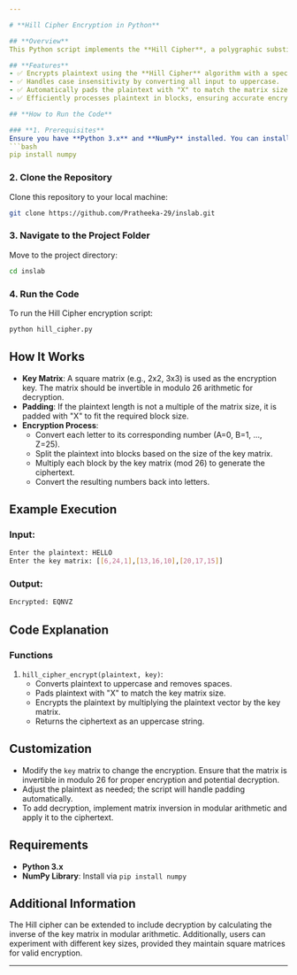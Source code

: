 ```yaml
---

# **Hill Cipher Encryption in Python**

## **Overview**
This Python script implements the **Hill Cipher**, a polygraphic substitution cipher that encrypts blocks of plaintext letters using matrix multiplication. The Hill cipher leverages linear algebra concepts, making it a classical method for encrypting alphabetic text in cryptography.

## **Features**
- ✅ Encrypts plaintext using the **Hill Cipher** algorithm with a specified key matrix.
- ✅ Handles case insensitivity by converting all input to uppercase.
- ✅ Automatically pads the plaintext with "X" to match the matrix size if necessary.
- ✅ Efficiently processes plaintext in blocks, ensuring accurate encryption.

## **How to Run the Code**

### **1. Prerequisites**
Ensure you have **Python 3.x** and **NumPy** installed. You can install NumPy using pip:
```bash
pip install numpy
```

### **2. Clone the Repository**
Clone this repository to your local machine:
```bash
git clone https://github.com/Pratheeka-29/inslab.git
```

### **3. Navigate to the Project Folder**
Move to the project directory:
```bash
cd inslab
```

### **4. Run the Code**
To run the Hill Cipher encryption script:
```bash
python hill_cipher.py
```

## **How It Works**
- **Key Matrix**: A square matrix (e.g., 2x2, 3x3) is used as the encryption key. The matrix should be invertible in modulo 26 arithmetic for decryption.
- **Padding**: If the plaintext length is not a multiple of the matrix size, it is padded with "X" to fit the required block size.
- **Encryption Process**:
  - Convert each letter to its corresponding number (A=0, B=1, ..., Z=25).
  - Split the plaintext into blocks based on the size of the key matrix.
  - Multiply each block by the key matrix (mod 26) to generate the ciphertext.
  - Convert the resulting numbers back into letters.

## **Example Execution**

### **Input:**
```bash
Enter the plaintext: HELLO
Enter the key matrix: [[6,24,1],[13,16,10],[20,17,15]]
```

### **Output:**
```bash
Encrypted: EQNVZ
```

## **Code Explanation**

### **Functions**
1. `hill_cipher_encrypt(plaintext, key)`:
   - Converts plaintext to uppercase and removes spaces.
   - Pads plaintext with "X" to match the key matrix size.
   - Encrypts the plaintext by multiplying the plaintext vector by the key matrix.
   - Returns the ciphertext as an uppercase string.

## **Customization**
- Modify the `key` matrix to change the encryption. Ensure that the matrix is invertible in modulo 26 for proper encryption and potential decryption.
- Adjust the plaintext as needed; the script will handle padding automatically.
- To add decryption, implement matrix inversion in modular arithmetic and apply it to the ciphertext.

## **Requirements**
- **Python 3.x**
- **NumPy Library**: Install via `pip install numpy`

## **Additional Information**
The Hill cipher can be extended to include decryption by calculating the inverse of the key matrix in modular arithmetic. Additionally, users can experiment with different key sizes, provided they maintain square matrices for valid encryption.

---
```


